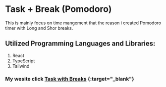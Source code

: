 # Task + Break (Pomodoro)

This  is mainly focus on time mangement that the reason  i created Pomodoro timer with Long and Shor breaks.

##  Utilized Programming  Languages and Libraries:
 1. React
 2. TypeScript
 3. Tailwind

### My wesite  click [Task with Breaks](https://pomoto12.netlify.app/) {:target="_blank"}

